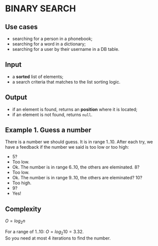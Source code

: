 # BINARY SEARCH

## Use cases

- searching for a person in a phonebook;
- searching for a word in a dictionary;
- searching for a user by their username in a DB table.

## Input

- a **sorted** list of elements;
- a search criteria that matches to the list sorting logic.

## Output

- if an element is found, returns an **position** where it is located;
- if an element is not found, returns `null`.

## Example 1. Guess a number

There is a number we should guess. It is in range 1..10. After each try, we have a feedback if the number we said is too low or too high:

- 5?
- Too low.
- Ok. The number is in range 6..10, the others are eleminated. 8?
- Too low.
- Ok. The number is in range 9..10, the others are eleminated? 10?
- Too high.
- 9?
- Yes!

## Complexity

$O = log{_2}n$

For a range of 1..10: $O = log{_2}10 = 3.32$.  
So you need at most 4 iterations to find the number.
